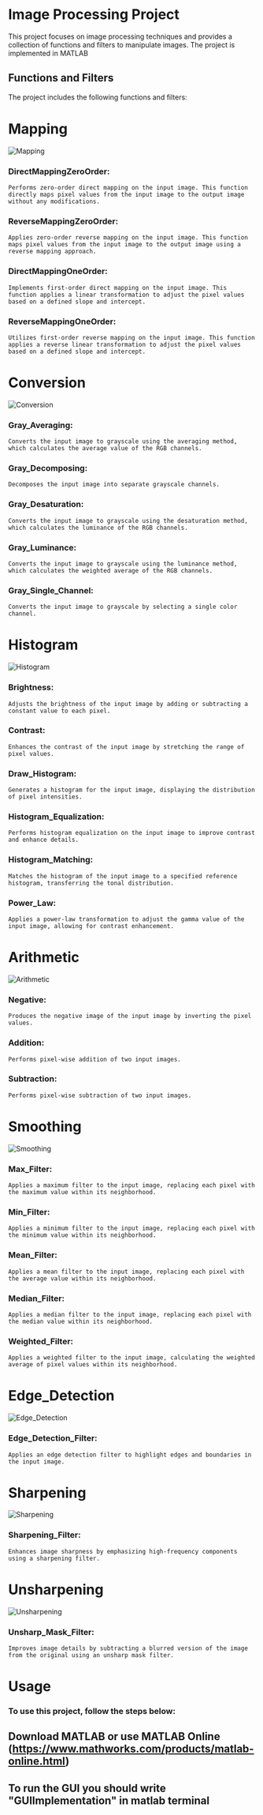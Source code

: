 # Image Processing Project
This project focuses on image processing techniques and provides a collection of functions and filters to manipulate images. The project is implemented in MATLAB

## Functions and Filters
The project includes the following functions and filters:

# Mapping
![Mapping](https://github.com/fcimahmoud/Image-Processing-Project/blob/main/Screen_Shots/Mapping.PNG)

### DirectMappingZeroOrder:
    Performs zero-order direct mapping on the input image. This function directly maps pixel values from the input image to the output image without any modifications.
### ReverseMappingZeroOrder: 
    Applies zero-order reverse mapping on the input image. This function maps pixel values from the input image to the output image using a reverse mapping approach.
### DirectMappingOneOrder: 
    Implements first-order direct mapping on the input image. This function applies a linear transformation to adjust the pixel values based on a defined slope and intercept.
### ReverseMappingOneOrder: 
    Utilizes first-order reverse mapping on the input image. This function applies a reverse linear transformation to adjust the pixel values based on a defined slope and intercept.


# Conversion
![Conversion](https://github.com/fcimahmoud/Image-Processing-Project/blob/main/Screen_Shots/Conversion.PNG)

### Gray_Averaging: 
    Converts the input image to grayscale using the averaging method, which calculates the average value of the RGB channels.
### Gray_Decomposing: 
    Decomposes the input image into separate grayscale channels.
### Gray_Desaturation: 
    Converts the input image to grayscale using the desaturation method, which calculates the luminance of the RGB channels.
### Gray_Luminance: 
    Converts the input image to grayscale using the luminance method, which calculates the weighted average of the RGB channels.
### Gray_Single_Channel: 
    Converts the input image to grayscale by selecting a single color channel.


# Histogram
![Histogram](https://github.com/fcimahmoud/Image-Processing-Project/blob/main/Screen_Shots/Histogram.PNG)

### Brightness: 
    Adjusts the brightness of the input image by adding or subtracting a constant value to each pixel.
### Contrast: 
    Enhances the contrast of the input image by stretching the range of pixel values.
### Draw_Histogram: 
    Generates a histogram for the input image, displaying the distribution of pixel intensities.
### Histogram_Equalization: 
    Performs histogram equalization on the input image to improve contrast and enhance details.
### Histogram_Matching: 
    Matches the histogram of the input image to a specified reference histogram, transferring the tonal distribution.
### Power_Law: 
    Applies a power-law transformation to adjust the gamma value of the input image, allowing for contrast enhancement.


# Arithmetic
![Arithmetic](https://github.com/fcimahmoud/Image-Processing-Project/blob/main/Screen_Shots/Arithmetic.PNG)

### Negative: 
    Produces the negative image of the input image by inverting the pixel values.
### Addition: 
    Performs pixel-wise addition of two input images.
### Subtraction: 
    Performs pixel-wise subtraction of two input images.


# Smoothing
![Smoothing](https://github.com/fcimahmoud/Image-Processing-Project/blob/main/Screen_Shots/Smoothing.PNG)

### Max_Filter: 
    Applies a maximum filter to the input image, replacing each pixel with the maximum value within its neighborhood.
### Min_Filter: 
    Applies a minimum filter to the input image, replacing each pixel with the minimum value within its neighborhood.
### Mean_Filter: 
    Applies a mean filter to the input image, replacing each pixel with the average value within its neighborhood.
### Median_Filter: 
    Applies a median filter to the input image, replacing each pixel with the median value within its neighborhood.
### Weighted_Filter: 
    Applies a weighted filter to the input image, calculating the weighted average of pixel values within its neighborhood.


# Edge_Detection
![Edge_Detection](https://github.com/fcimahmoud/Image-Processing-Project/blob/main/Screen_Shots/Edge_Detection.PNG)

### Edge_Detection_Filter: 
    Applies an edge detection filter to highlight edges and boundaries in the input image.


# Sharpening
![Sharpening](https://github.com/fcimahmoud/Image-Processing-Project/blob/main/Screen_Shots/Sharpening.PNG)

### Sharpening_Filter: 
    Enhances image sharpness by emphasizing high-frequency components using a sharpening filter.


# Unsharpening
![Unsharpening](https://github.com/fcimahmoud/Image-Processing-Project/blob/main/Screen_Shots/Unsharpening.PNG)

### Unsharp_Mask_Filter: 
    Improves image details by subtracting a blurred version of the image from the original using an unsharp mask filter.


# Usage
### To use this project, follow the steps below:

## Download MATLAB or use MATLAB Online (https://www.mathworks.com/products/matlab-online.html)
## To run the GUI you should write "GUIImplementation" in matlab terminal

